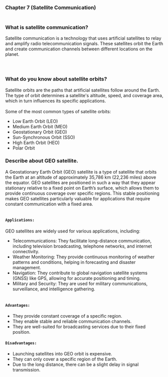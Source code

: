 ### Chapter 7 (Satellite Communication)

### **<br/>What is satellite communication?**
Satellite communication is a technology that uses artificial satellites to relay and amplify radio telecommunication signals. 
These satellites orbit the Earth and create communication channels between different locations on the planet.<br/><br/>

### **<br/>What do you know about satellite orbits?**
Satellite orbits are the paths that artificial satellites follow around the Earth.<br/>
The type of orbit determines a satellite's altitude, speed, and coverage area, which in turn influences its specific applications.<br/><br/>
Some of the most common types of satellite orbits: <br/>
  - Low Earth Orbit (LEO)
  - Medium Earth Orbit (MEO)
  - Geostationary Orbit (GEO)
  - Sun-Synchronous Orbit (SSO)
  - High Earth Orbit (HEO)
  - Polar Orbit

### **<be/>Describe about GEO satellite.**
A Geostationary Earth Orbit (GEO) satellite is a type of satellite that orbits the Earth at an altitude of approximately 35,786 km (22,236 miles) above the equator. GEO satellites are positioned in such a way that they appear stationary relative to a fixed point on Earth’s surface, which allows them to provide continuous coverage over specific regions. This stable positioning makes GEO satellites particularly valuable for applications that require constant communication with a fixed area.<br/><br/>
#### `Applications:`<br/>
GEO satellites are widely used for various applications, including:<br/>
  - Telecommunications: They facilitate long-distance communication, including television broadcasting, telephone networks, and internet connectivity.
  - Weather Monitoring: They provide continuous monitoring of weather patterns and conditions, helping in forecasting and disaster management.
  - Navigation: They contribute to global navigation satellite systems (GNSS) like GPS, allowing for accurate positioning and timing.
  - Military and Security: They are used for military communications, surveillance, and intelligence gathering.
<br/><br/>

#### `Advantages:`<br/>
  - They provide constant coverage of a specific region.
  - They enable stable and reliable communication channels.
  - They are well-suited for broadcasting services due to their fixed position.


#### `Disadvantages:`<br/>
  - Launching satellites into GEO orbit is expensive.
  - They can only cover a specific region of the Earth.
  - Due to the long distance, there can be a slight delay in signal transmission.



